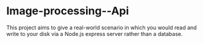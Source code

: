 # Image-processing--Api
This project aims to give a real-world scenario in which you would read and write to your disk via a Node.js express server rather than a database.
